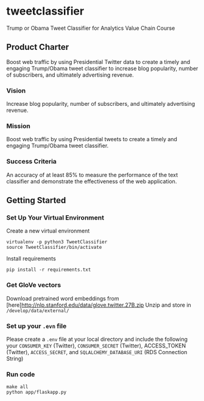 # tweetclassifier
Trump or Obama Tweet Classifier for Analytics Value Chain Course

## Product Charter

Boost web traffic by using Presidential Twitter data to create a timely and engaging Trump/Obama tweet classifier to increase blog popularity, number of subscribers, and ultimately advertising revenue.

### Vision
Increase blog popularity, number of subscribers, and ultimately advertising revenue.

### Mission
Boost web traffic by using Presidential tweets to create a timely and engaging Trump/Obama tweet classifier.

### Success Criteria
An accuracy of at least 85% to measure the performance of the text classifier and demonstrate the effectiveness of the web application.

## Getting Started

### Set Up Your Virtual Environment

Create a new virtual environment

```
virtualenv -p python3 TweetClassifier
source TweetClassifier/bin/activate
```

Install requirements

```
pip install -r requirements.txt
```

### Get GloVe vectors

Download pretrained word embeddings from [here]http://nlp.stanford.edu/data/glove.twitter.27B.zip
Unzip and store in `/develop/data/external/`

### Set up your `.evn` file

Please create a `.env` file at your local directory and include the following your `CONSUMER_KEY` (Twitter), `CONSUMER_SECRET` (Twitter), ACCESS_TOKEN (Twitter), `ACCESS_SECRET`, and  `SQLALCHEMY_DATABASE_URI` (RDS Connection String)

### Run code

```
make all
python app/flaskapp.py
```
